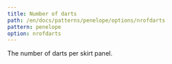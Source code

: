 ```yaml
---
title: Number of darts
path: /en/docs/patterns/penelope/options/nrofdarts
pattern: penelope
option: nrofdarts
---
```


The number of darts per skirt panel.
